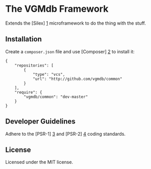 The VGMdb Framework
===================

Extends the [Silex] [1] microframework to do the thing with the stuff.

## Installation

Create a `composer.json` file and use [Composer] [2] to install it:

    {
        "repositories": [
            {
                "type": "vcs",
                "url": "http://github.com/vgmdb/common"
            }
        ],
        "require": {
            "vgmdb/common": "dev-master"
        }
    }

## Developer Guidelines

Adhere to the [PSR-1] [3] and [PSR-2] [4] coding standards.

## License

Licensed under the MIT license.

[1]: https://github.com/fabpot/Silex
[2]: http://getcomposer.org
[3]: https://github.com/php-fig/fig-standards/blob/master/accepted/PSR-1-basic-coding-standard.md
[4]: https://github.com/php-fig/fig-standards/blob/master/accepted/PSR-2-coding-style-guide.md
